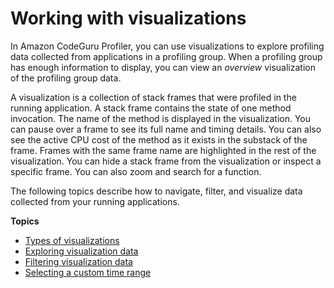 # Working with visualizations<a name="working-with-visualizations"></a>

In Amazon CodeGuru Profiler, you can use visualizations to explore profiling data collected from applications in a profiling group\. When a profiling group has enough information to display, you can view an *overview* visualization of the profiling group data\. 

A visualization is a collection of stack frames that were profiled in the running application\. A stack frame contains the state of one method invocation\. The name of the method is displayed in the visualization\. You can pause over a frame to see its full name and timing details\. You can also see the active CPU cost of the method as it exists in the substack of the frame\. Frames with the same frame name are highlighted in the rest of the visualization\. You can hide a stack frame from the visualization or inspect a specific frame\. You can also zoom and search for a function\.

The following topics describe how to navigate, filter, and visualize data collected from your running applications\.

**Topics**
+ [Types of visualizations](working-with-visualizations-visualization-types.md)
+ [Exploring visualization data](working-with-visualizations-exploring.md)
+ [Filtering visualization data](working-with-visualizations-filtering.md)
+ [Selecting a custom time range](working-with-visualizations-time-range.md)